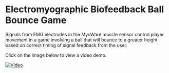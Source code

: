 # Electromyographic Biofeedback Ball Bounce Game

Signals from EMG electrodes in the MyoWare muscle sensor control player movement in a game involving a ball that will bounce to a greater height based on correct timing of signal feedback from the user.

Click on the image below to view a video demo.

[![Video](https://dl.dropboxusercontent.com/s/qsquda0b60s85gn/EMG%20Project.png?dl=0)](https://dl.dropboxusercontent.com/s/lbfz9xu9cmkj66r/EMG%20Project.mp4?dl=0)
